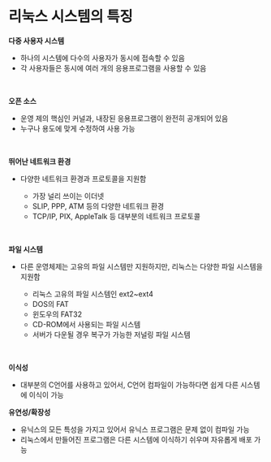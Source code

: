 # 리눅스 시스템의 특징 

**다중 사용자 시스템**
- 하나의 시스템에 다수의 사용자가 동시에 접속할 수 있음
- 각 사용자들은 동시에 여러 개의 응용프로그램을 사용할 수 있음 

<br>

**오픈 소스** 
- 운영 제의 핵심인 커널과, 내장된 응용프로그램이 완전히 공개되어 있음
- 누구나 용도에 맞게 수정하여 사용 가능 

<br>

**뛰어난 네트워크 환경**
* 다양한 네트워크 환경과 프로토콜을 지원함 

  * 가장 널리 쓰이는 이더넷 
  * SLIP, PPP, ATM 등의 다양한 네트워크 환경 
  * TCP/IP, PIX, AppleTalk 등 대부분의 네트워크 프로토콜

<br>

**파일 시스템**
* 다른 운영체제는 고유의 파일 시스템만 지원하지만, 리눅스는 다양한 파일 시스템을 지원함

  * 리눅스 고유의 파일 시스템인 ext2~ext4
  * DOS의 FAT
  * 윈도우의 FAT32
  * CD-ROM에서 사용되는 파일 시스템 
  * 서버가 다운될 경우 복구가 가능한 저널링 파일 시스템 

<br>

**이식성**
- 대부분의 C언어를 사용하고 있어서, C언어 컴파일이 가능하다면 쉽게 다른 시스템에 이식이 가능   

**유연성/확장성**
- 유닉스의 모든 특성을 가지고 있어서 유닉스 프로그램은 문제 없이 컴파일 가능 
- 리눅스에서 만들어진 프로그램은 다른 시스템에 이식하기 쉬우며 자유롭게 배포 가능 

<br>
